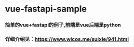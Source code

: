 # vue-fastapi-sample
### 简单的vue+fastapi的例子,前端是vue后端是python  

### 详细介绍见：https://www.wicos.me/suixie/941.html
